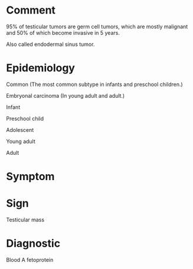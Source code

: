 # Comment

95% of testicular tumors are germ cell tumors, which are mostly malignant and 50% of which become invasive in 5 years.

Also called endodermal sinus tumor.

# Epidemiology

Common
(The most common subtype in infants and preschool children.)

Embryonal carcinoma
(In young adult and adult.)

Infant

Preschool child

Adolescent

Young adult

Adult

# Symptom

# Sign

Testicular mass

# Diagnostic

Blood A fetoprotein
